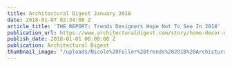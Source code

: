 ```yaml
---
title: Architectural Digest January 2018
date: 2018-01-07 02:34:00 Z
article_title: 'THE REPORT: Trends Designers Hope Not To See In 2018'
publication_url: https://www.architecturaldigest.com/story/home-decor-design-trends-designers-hope-not-to-see-in-2018
publish_date: 2018-01-01 00:00:00 Z
publication: Architectural Digest
thumbnail_image: "/uploads/Nicole%20Fuller%20trends%202018%20Archictural%20Digest%20new%20york%20interior%20designer%20-%203-0137a7.jpg"
---
```


